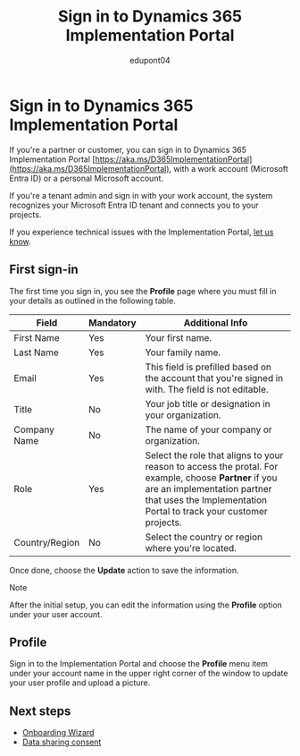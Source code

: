 ﻿---
title: Sign in to Dynamics 365 Implementation Portal
description: Learn how to sign up and sign in to Dynamics 365 Implementation Portal with a work account or a personal Microsoft account.
ms.date: 10/28/2024
ms.topic: how-to
author: edupont04
ms.author: edupont
ms.reviewer: edupont
ms.custom: bap-template
---

# Sign in to Dynamics 365 Implementation Portal

If you're a partner or customer, you can sign in to Dynamics 365 Implementation Portal [https://aka.ms/D365ImplementationPortal](https://aka.ms/D365ImplementationPortal), with a work account (Microsoft Entra ID) or a personal Microsoft account.

If you're a tenant admin and sign in with your work account, the system recognizes your Microsoft Entra ID tenant and connects you to your projects.  

If you experience technical issues with the Implementation Portal, [let us know](overview.md#contact-us).

## First sign-in

The first time you sign in, you see the **Profile** page where you must fill in your details as outlined in the following table.

Field | Mandatory| Additional Info | 
-------|------------|------------|
First Name | Yes| Your first name.| 
Last Name | Yes | Your family name.|
Email | Yes | This field is prefilled based on the account that you're signed in with. The field is not editable. |
Title | No | Your job title or designation in your organization. |
Company Name | No  | The name of your company or organization. |
Role | Yes | Select the role that aligns to your reason to access the protal. For example, choose **Partner** if you are an implementation partner that uses the Implementation Portal to track your customer projects.| 
Country/Region | No | Select the country or region where you're located.|

Once done, choose the **Update** action to save the information.

> [!NOTE]
> After the initial setup, you can edit the information using the **Profile** option under your user account.

## Profile  

Sign in to the Implementation Portal and choose the **Profile** menu item under your account name in the upper right corner of the window to update your user profile and upload a picture.

## Next steps

- [Onboarding Wizard](onboard-project.md)
- [Data sharing consent](data-sharing-consent.md)
